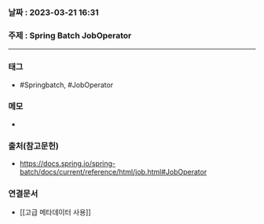 ### 날짜 : 2023-03-21 16:31
### 주제 : Spring Batch JobOperator
---
### 태그
* #Springbatch, #JobOperator

### 메모
* 

### 출처(참고문헌)
-  https://docs.spring.io/spring-batch/docs/current/reference/html/job.html#JobOperator

### 연결문서
- [[고급 메타데이터 사용]]